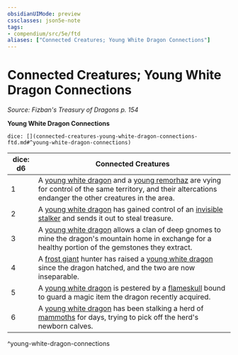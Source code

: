 ```yaml
---
obsidianUIMode: preview
cssclasses: json5e-note
tags:
- compendium/src/5e/ftd
aliases: ["Connected Creatures; Young White Dragon Connections"]
---
```

# Connected Creatures; Young White Dragon Connections
*Source: Fizban's Treasury of Dragons p. 154* 

**Young White Dragon Connections**

`dice: [](connected-creatures-young-white-dragon-connections-ftd.md#^young-white-dragon-connections)`

| dice: d6 | Connected Creatures |
|----------|---------------------|
| 1 | A [young white dragon](Mechanics/bestiary/dragon/young-white-dragon.md) and a [young remorhaz](Mechanics/bestiary/monstrosity/young-remorhaz.md) are vying for control of the same territory, and their altercations endanger the other creatures in the area. |
| 2 | A [young white dragon](Mechanics/bestiary/dragon/young-white-dragon.md) has gained control of an [invisible stalker](Mechanics/bestiary/elemental/invisible-stalker.md) and sends it out to steal treasure. |
| 3 | A [young white dragon](Mechanics/bestiary/dragon/young-white-dragon.md) allows a clan of deep gnomes to mine the dragon's mountain home in exchange for a healthy portion of the gemstones they extract. |
| 4 | A [frost giant](Mechanics/bestiary/giant/frost-giant.md) hunter has raised a [young white dragon](Mechanics/bestiary/dragon/young-white-dragon.md) since the dragon hatched, and the two are now inseparable. |
| 5 | A [young white dragon](Mechanics/bestiary/dragon/young-white-dragon.md) is pestered by a [flameskull](Mechanics/bestiary/undead/flameskull.md) bound to guard a magic item the dragon recently acquired. |
| 6 | A [young white dragon](Mechanics/bestiary/dragon/young-white-dragon.md) has been stalking a herd of [mammoths](Mechanics/bestiary/beast/mammoth.md) for days, trying to pick off the herd's newborn calves. |
^young-white-dragon-connections
